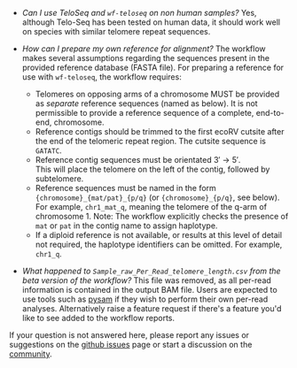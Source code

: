 <!---Frequently asked questions, pose any known limitations as FAQ's.--->

- _Can I use TeloSeq and `wf-teloseq` on non human samples?_ Yes, although Telo-Seq has been tested on human data, it should work well on species with similar telomere repeat sequences.

- _How can I prepare my own reference for alignment?_ The workflow makes several assumptions regarding the sequences present in the provided reference database (FASTA file). For preparing a reference for use with `wf-teloseq`, the workflow requires:
    - Telomeres on opposing arms of a chromosome MUST be provided as *separate* reference sequences (named as below). It is not permissible to provide a reference sequence of a complete, end-to-end, chromosome.
    - Reference contigs should be trimmed to the first ecoRV cutsite after the end of the telomeric repeat region. The cutsite sequence is `GATATC`. 
    - Reference contig sequences must be orientated 3&#8242; -> 5&#8242;.  
      This will place the telomere on the left of the contig, followed by subtelomere.
    - Reference sequences must be named in the form `{chromosome}_{mat/pat}_{p/q}` (or `{chromosome}_{p/q}`, see below).
      For example, `chr1_mat_q`, meaning the telomere of the q-arm of chromosome 1.
      Note: The workflow explicitly checks the presence of `mat` or `pat` in the contig name to assign haplotype.
    - If a diploid reference is not available, or results at this level of detail not required, the haplotype identifiers can be omitted. For example, `chr1_q`.

- _What happened to `Sample_raw_Per_Read_telomere_length.csv` from the beta version of the workflow?_ This file was removed, as all per-read information is contained in the output BAM file. Users are expected to use tools such as [pysam](https://pysam.readthedocs.io/en/stable/) if they wish to perform their own per-read analyses. Alternatively raise a feature request if there's a feature you'd like to see added to the workflow reports.

If your question is not answered here, please report any issues or suggestions on the [github issues](https://github.com/epi2me-labs/wf-teloseq/issues) page or start a discussion on the [community](https://community.nanoporetech.com/). 